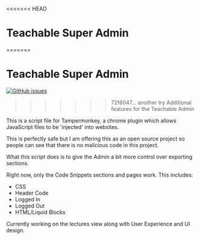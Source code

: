 <<<<<<< HEAD
# Teachable Super Admin
=======
# Teachable Super Admin 
[![GitHub issues](https://img.shields.io/github/issues/badges/shields.svg)](https://github.com/Ellf/Teachable-Super-Admin)


>>>>>>> 72f6047... another try
Additional features for the Teachable Admin

This is a script file for Tampermonkey, a chrome plugin which allows JavaScript files to be 'injected' into websites.

This is perfectly safe but I am offering this as an open source project so people can see that there is no malicious code in this project.

What this script does is to give the Admin a bit more control over exporting sections.

Right now, only the Code Snippets sections and pages work. This includes:

* CSS
* Header Code
* Logged In
* Logged Out
* HTML/Liquid Blocks

Currently working on the lectures view along with User Experience and UI design.